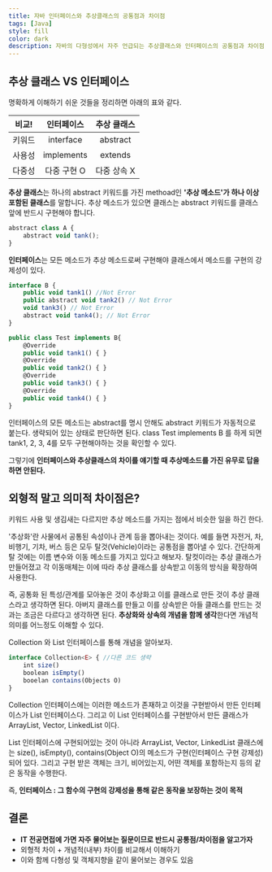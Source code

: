 ```yaml
---
title: 자바 인터페이스와 추상클래스의 공통점과 차이점
tags: [Java]
style: fill
color: dark
description: 자바의 다형성에서 자주 언급되는 추상클래스와 인터페이스의 공통점과 차이점을 알아보자.
---
```


## 추상 클래스 VS 인터페이스
명확하게 이해하기 쉬운 것들을 정리하면 아래의 표와 같다. 

| 비교!  | 인터페이스   | 추상 클래스   |
|:-----:|:---------:|:----------:|
| 키워드  |interface  | abstract   |
| 사용성  |implements | extends    |
| 다중성  | 다중 구현 O | 다중 상속 X  |

**추상 클래스**는 하나의 abstract 키워드를 가진 methoad인 **'추상 메소드'가 하나 이상 포함된 클래스**를 말합니다. 추상 메소드가 있으면 클래스는 abstract 키워드를 클래스 앞에 반드시 구현해야 합니다.

```javascript
abstract class A {
	abstract void tank();
}
```

**인터페이스**는 모든 메소드가 추상 메소드로써 구현해야 클래스에서 메소드를 구현의 강제성이 있다. 
```javascript
interface B {
    public void tank1() //Not Error
    public abstract void tank2() // Not Error
    void tank3() // Not Error
    abstract void tank4(); // Not Error
}

public class Test implements B{
    @Override
	public void tank1() { }
    @Override
	public void tank2() { }
    @Override
	public void tank3() { }
    @Override
	public void tank4() { }
}
```
인터페이스의 모든 메소드는 abstract를 명시 안해도 abstract 키워드가 자동적으로 붙는다. 생략되어 있는 상태로 판단하면 된다. class Test implements B 를 하게 되면 tank1, 2, 3, 4를 모두 구현해야하는 것을 확인할 수 있다.

그렇기에 **인터페이스와 추상클래스의 차이를 얘기할 때 추상메소드를 가진 유무로 답을 하면 안된다.** 

## 외형적 말고 의미적 차이점은?
키워드 사용 및 생김새는 다르지만 추상 메소드를 가지는 점에서 비슷한 일을 하긴 한다.

'추상화'란 사물에서 공통된 속성이나 관계 등을 뽑아내는 것이다. 예를 들면 자전거, 차, 비행기, 기차, 버스 등은 모두 탈것(Vehicle)이라는 공통점을 뽑아낼 수 있다. 간단하게 탈 것에는 이름 변수와 이동 메소드를 가지고 있다고 해보자. 탈컷이라는 추상 클래스가 만들어졌고 각 이동매체는 이에 따라 추상 클래스를 상속받고 이동의 방식을 확장하여 사용한다.

즉, 공통화 된 특성/관계를 모아놓은 것이 추상화고 이를 클래스로 만든 것이 추상 클래스라고 생각하면 된다. 아버지 클래스를 만들고 이를 상속받은 아들 클래스를 만드는 것과는 조금은 다르다고 생각하면 된다. **추상화와 상속의 개념을 함께 생각**한다면 개념적 의미를 어느정도 이해할 수 있다.

Collection<E> 와 List<E> 인터페이스를 통해 개념을 알아보자.
```javascript
interface Collection<E> { //다른 코드 생략
    int size()
    boolean isEmpty()
    booelan contains(Objects O)
}
```

Collection 인터페이스에는 이러한 메소드가 존재하고 이것을 구현받아서 만든 인터페이스가 List 인터페이스다. 그리고 이 List 인터페이스를 구현받아서 만든 클래스가 ArrayList, Vector, LinkedList 이다.

List 인터페이스에 구현되어있는 것이 아니라 ArrayList, Vector, LinkedList 클래스에는 size(), isEmpty(), contains(Object O)의 메소드가 구현(인터페이스 구현 강제성)되어 있다. 그리고 구현 받은 객체는 크기, 비어있는지, 어떤 객체를 포함하는지 등의 같은 동작을 수행한다.

즉, **인터페이스 : 그 함수의 구현의 강제성을 통해 같은 동작을 보장하는 것이 목적**

## 결론
- **IT 전공면접에 가면 자주 물어보는 질문이므로 반드시 공통점/차이점을 알고가자**
- 외형적 차이 + 개념적(내부) 차이를 비교해서 이해하기
- 이와 함께 다형성 및 객체지향을 같이 물어보는 경우도 있음